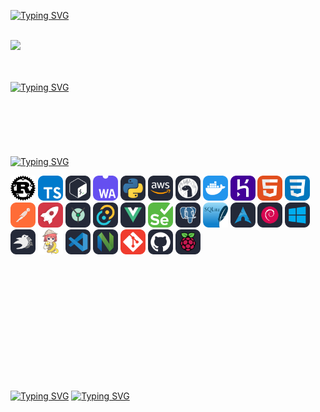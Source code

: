 <a href="https://git.io/typing-svg"><img src="https://readme-typing-svg.herokuapp.com?font=Fira+Code&pause=1000&color=DDDDDD&random=false&width=435&lines=%3C%3E++Hi%2C+There+(%EF%BF%A3%E2%96%BD%EF%BF%A3)%E3%83%8E%EF%BE%9E++%3C%3E" alt="Typing SVG" />
</a>
<br>
<br>
<p>
<a href="https://count.getloli.com/get"><img src="https://count.getloli.com/get/@:tommatti99?theme=rule34"></a>
</p>
<br>
<br>
<a href="https://git.io/typing-svg"><img src="https://readme-typing-svg.herokuapp.com?font=Fira+Code&pause=1000&color=DDDDDD&random=false&width=435&lines=Come+see+my+profile+(%E3%81%A5%EF%BF%A3+%C2%B3%EF%BF%A3)%E3%81%A5" alt="Typing SVG" />
</a>
<br>
<br>
<br>
<br>
<br>
<br>
<br>
<a href="https://git.io/typing-svg"><img src="https://readme-typing-svg.herokuapp.com?font=Fira+Code&pause=1000&color=DDDDDD&random=false&width=435&lines=Languages+and+Tools+%E3%83%BE(+%60%E3%83%BC%C2%B4)%E3%82%B7%CF%86__" alt="Typing SVG" />
</a>

<code><img title="Rust" height="40" width="40" src="icons/Rust.svg"></code>
<code><img title="TypeScript" height="40" width="40" src="icons/TypeScript.svg"></code>
<code><img title="Bash" height="40" width="40" src="icons/Bash-Dark.svg"></code>
<code><img title="" height="40" width="40" src="icons/WebAssembly.svg"></code>
<code><img title="Python" height="40" width="40" src="icons/Python-Dark.svg"></code>
<code><img title="AWS" height="40" width="40" src="icons/AWS-Dark.svg"></code>
<code><img title="Deno" height="40" width="40" src="icons/DENO-Dark.svg"></code>
<code><img title="Docker" height="40" width="40" src="icons/Docker.svg"></code>
<code><img title="Heroku" height="40" width="40" src="icons/Heroku.svg"></code>
<code><img title="HTML" height="40" width="40" src="icons/HTML.svg"></code>
<code><img title="CSS" height="40" width="40" src="icons/CSS.svg"></code>
<code><img title="Postman" height="40" width="40" src="icons/Postman.svg"></code>
<code><img title="Rocket" height="40" width="40" src="icons/Rocket.svg"></code>
<code><img title="Yew" height="40" width="40" src="icons/Yew-Dark.svg"></code>
<code><img title="Tauri" height="40" width="40" src="icons/Tauri-Dark.svg"></code>
<code><img title="Vue" height="40" width="40" src="icons/VueJS-Dark.svg"></code>
<code><img title="Selenium" height="40" width="40" src="icons/Selenium.svg"></code>
<code><img title="Postgres" height="40" width="40" src="icons/PostgreSQL-Dark.svg"></code>
<code><img title="SQLite" height="40" width="40" src="icons/SQLite.svg"></code>
<code><img title="Arch-Linux" height="40" width="40" src="icons/Arch-Dark.svg"></code>
<code><img title="Debian" height="40" width="40" src="icons/Debian-Dark.svg"></code>
<code><img title="Windows" height="40" width="40" src="icons/Windows-Dark.svg"></code>
<code><img title="Bevy" height="40" width="40" src="icons/Bevy-Dark.svg"></code>
<code><img title="Renpy" height="40" width="40" src="icons/Renpy.svg"></code>
<code><img title="VsCode" height="40" width="40" src="icons/VSCode-Dark.svg"></code>
<code><img title="NeoVim" height="40" width="40" src="icons/NeoVim-Dark.svg"></code>
<code><img title="Git" height="40" width="40" src="icons/Git.svg"></code>
<code><img title="Github" height="40" width="40" src="icons/Github-Dark.svg"></code>
<code><img title="" height="40" width="40" src="icons/RaspberryPi-Dark.svg"></code>

<br>
<br>
<br>
<br>
<br>
<br>
<br>
<br>
<br>
<br>
<br>

<a href="https://git.io/typing-svg"><img src="https://readme-typing-svg.herokuapp.com?font=Fira+Code&pause=1000&color=DDDDDD&random=false&width=435&lines=I'm+still+working+in+my+profile" alt="Typing SVG" /></a>
<a href="https://git.io/typing-svg"><img src="https://readme-typing-svg.herokuapp.com?font=Fira+Code&pause=1000&color=DDDDDD&random=false&width=435&lines=+it's+going+to+be+better+%E4%BA%BA(_+_*)" alt="Typing SVG" /></a>
